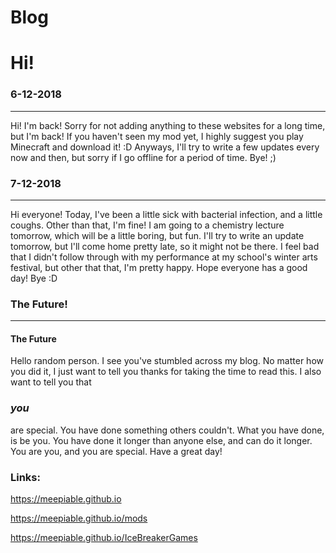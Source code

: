 # Blog
<html>
  <h1>Hi!</h1> <h3>6-12-2018</h3> <p></p>
  <hr/>
  <p>Hi! I'm back! Sorry for not adding anything to these websites for a long time, but I'm back! If you haven't seen my mod yet, I highly suggest you play Minecraft and download it! :D Anyways, I'll try to write a few updates every now and then, but sorry if I go offline for a period of time. Bye! ;)</p>
  <h3>7-12-2018</h3> <p></p>
  <hr/>
  <p>Hi everyone! Today, I've been a little sick with bacterial infection, and a little coughs. Other than that, I'm fine! I am going to a chemistry lecture tomorrow, which will be a little boring, but fun. I'll try to write an update tomorrow, but I'll come home pretty late, so it might not be there. I feel bad that I didn't follow through with my performance at my school's winter arts festival, but other that that, I'm pretty happy. Hope everyone has a good day! Bye :D</p>
  <h3>The Future!</h3> <p></p>
  <hr/>
  <h4>The Future</h4> <p></p>

  <p></p>
  <p></p>
  <p>Hello random person. I see you've stumbled across my blog. No matter how you did it, I just want to tell you thanks for taking the time to read this. I also want to tell you that <h3><i>you</i></h3> are special. You have done something others couldn't. What you have done, is be you. You have done it longer than anyone else, and can do it longer. You are you, and you are special. Have a great day!</p>
  <p></p>
  <p></p>
  <h3>Links:</h3>
  <a href="https://meepiable.github.io">https://meepiable.github.io</a> <p></p>
  <a href="https://meepiable.github.io/mods">https://meepiable.github.io/mods</a> <p></p>
  <a href="https://meepiable.github.io/IceBreakerGames">https://meepiable.github.io/IceBreakerGames</a>

</html>
